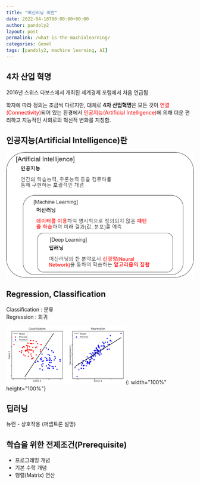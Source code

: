 ```yaml
---
title: "머신러닝 이란"
date: 2022-04-18T00:00:00+00:00
author: pandoly2
layout: post
permalink: /what-is-the-machinlearning/
categories: Genel
tags: [pandoly2, machine learning, AI]
---
```


## 4차 산업 혁명
 2016년 스위스 다보스에서 개최된 세계경제 포럼에서 처음 언급됨

 학자에 따라 정의는 조금씩 다르지만, 대체로 **4차 산업혁명**은 모든 것이 <font color="red">연결(Connectivity)</font>되어 있는 환경에서 <font color="red">인공지능(Artificial Intelligence)</font>에 의해 더운 편리하고 지능적인 사회로의 혁신적 변화를 지칭함.

## 인공지능(Artificial Intelligence)란

![WhatIsTheAI](/assets/images/blog_images//WhatIstheAI/WhatIsthe_AI.drawio.png "What is the AI")

## Regression, Classification
Classification : 분류   
Regression : 회귀   

![WhatIsTheAI](/assets/images/blog_images//WhatIstheAI/Regression_Classification.png "Regression & Classification"){: width="100%" height="100%"}

## 딥러닝
뉴런 - 상호작용  (퍼셉트론 설명)   

## 학습을 위한 전제조건(Prerequisite)
 - 프로그래밍 개념
 - 기본 수학 개념
 - 행렬(Matrix) 연산